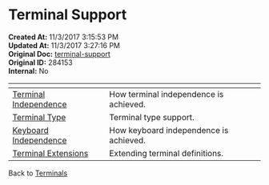 # Terminal Support

**Created At:** 11/3/2017 3:15:53 PM  
**Updated At:** 11/3/2017 3:27:16 PM  
**Original Doc:** [terminal-support](https://docs.jbase.com/41717-environment-variables/terminal-support)  
**Original ID:** 284153  
**Internal:** No  

| <!----> | <!----> |
| --- | --- |
| [Terminal Independence](./../terminal-independence) | How terminal independence is achieved. |
| [Terminal Type](./../terminal-type) | Terminal type support. |
| [Keyboard Independence](./../keyboard-independence) | How keyboard independence is achieved. |
| [Terminal Extensions](./../terminal-extensions) | Extending terminal definitions. |

Back to [Terminals](./../README.md)
